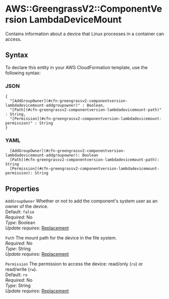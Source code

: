 # AWS::GreengrassV2::ComponentVersion LambdaDeviceMount<a name="aws-properties-greengrassv2-componentversion-lambdadevicemount"></a>

Contains information about a device that Linux processes in a container can access\.

## Syntax<a name="aws-properties-greengrassv2-componentversion-lambdadevicemount-syntax"></a>

To declare this entity in your AWS CloudFormation template, use the following syntax:

### JSON<a name="aws-properties-greengrassv2-componentversion-lambdadevicemount-syntax.json"></a>

```
{
  "[AddGroupOwner](#cfn-greengrassv2-componentversion-lambdadevicemount-addgroupowner)" : Boolean,
  "[Path](#cfn-greengrassv2-componentversion-lambdadevicemount-path)" : String,
  "[Permission](#cfn-greengrassv2-componentversion-lambdadevicemount-permission)" : String
}
```

### YAML<a name="aws-properties-greengrassv2-componentversion-lambdadevicemount-syntax.yaml"></a>

```
  [AddGroupOwner](#cfn-greengrassv2-componentversion-lambdadevicemount-addgroupowner): Boolean
  [Path](#cfn-greengrassv2-componentversion-lambdadevicemount-path): String
  [Permission](#cfn-greengrassv2-componentversion-lambdadevicemount-permission): String
```

## Properties<a name="aws-properties-greengrassv2-componentversion-lambdadevicemount-properties"></a>

`AddGroupOwner`  <a name="cfn-greengrassv2-componentversion-lambdadevicemount-addgroupowner"></a>
Whether or not to add the component's system user as an owner of the device\.  
Default: `false`  
*Required*: No  
*Type*: Boolean  
*Update requires*: [Replacement](https://docs.aws.amazon.com/AWSCloudFormation/latest/UserGuide/using-cfn-updating-stacks-update-behaviors.html#update-replacement)

`Path`  <a name="cfn-greengrassv2-componentversion-lambdadevicemount-path"></a>
The mount path for the device in the file system\.  
*Required*: No  
*Type*: String  
*Update requires*: [Replacement](https://docs.aws.amazon.com/AWSCloudFormation/latest/UserGuide/using-cfn-updating-stacks-update-behaviors.html#update-replacement)

`Permission`  <a name="cfn-greengrassv2-componentversion-lambdadevicemount-permission"></a>
The permission to access the device: read/only \(`ro`\) or read/write \(`rw`\)\.  
Default: `ro`  
*Required*: No  
*Type*: String  
*Update requires*: [Replacement](https://docs.aws.amazon.com/AWSCloudFormation/latest/UserGuide/using-cfn-updating-stacks-update-behaviors.html#update-replacement)